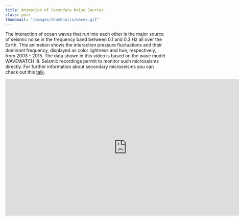 ```yaml
---
title: Animation of Secondary Noise Sources
class: post
thumbnail: "/images/thumbnails/waves.gif"
---
```


The interaction of ocean waves that run into each other is the major source of seismic noise in the frequency band between 0.1 and 0.3 Hz all over the Earth.
This animation shows the interaction pressure fluctuations and their dominant frequency, displayed as color lightness and hue, respectively, from 2003 - 2015.
The data shown in this video is based on the wave model WAVEWATCH III.
Seismic recordings permit to monitor such microseisms directly.
For further information about secondary microseisms you can check out this <a href="https://mmesch.github.io/talks/EGU">talk</a>.

<iframe allowfullscreen="" frameborder="0" height="427" src="https://www.youtube.com/embed/EnEgeGOT724" width="760"></iframe>
